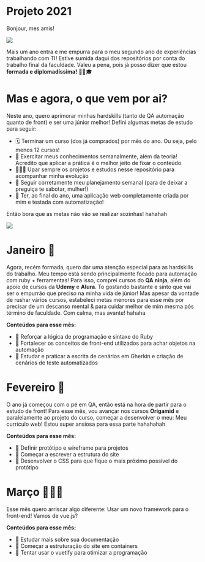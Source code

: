 # Projeto 2021
Bonjour, mes amis!

![](https://media.giphy.com/media/3ornk57KwDXf81rjWM/giphy.gif)

Mais um ano entra e me empurra para o meu segundo ano de experiências trabalhando com TI! Estive sumida daqui dos repositórios por conta do trabalho final da faculdade. Valeu a pena, pois já posso dizer que estou **formada e diplomadíssima!** 💪😗🎓

# Mas e agora, o que vem por ai?

Neste ano, quero aprimorar minhas hardskills (tanto de QA automação quanto de front) e ser uma júnior melhor! Defini algumas metas de estudo para seguir:

- 🗓️ Terminar um curso (dos já comprados) por mês do ano. Ou seja, pelo menos 12 cursos!
- 🌱 Exercitar meus conhecimentos semanalmente, além da teoria! Acredito que aplicar a prática é o melhor jeito de fixar o conteúdo
- 🧙🏻‍♀️ Upar sempre os projetos e estudos nesse repositório para acompanhar minha evolução
- 👀 Seguir corretamente meu planejamento semanal (para de deixar a preguiça te sabotar, mulher!)
- 🌳 Ter, ao final do ano, uma aplicação web completamente criada por mim e testada com automatização!

Então bora que as metas não vão se realizar sozinhas! hahahah

![](https://media.giphy.com/media/yGAC4QblGKPkc/giphy.gif)

# Janeiro 🐢

Agora, recém formada, quero dar uma atenção especial para as hardskills do trabalho. Meu tempo está sendo principalmente focado para automação com ruby + ferramentas!
Para isso, comprei cursos do **QA ninja**, além do apoio de cursos da **Udemy** e **Alura**. To gostando bastante e sinto que vai ser o empurrão que preciso na minha vida de júnior!
Mas apesar da vontade de rushar vários cursos, estabeleci metas menores para esse mês por precisar de um descanso mental & para cuidar melhor de mim mesma pós término de faculdade. Com calma, mas avante! hahaha

**Conteúdos para esse mês:**

- 🥚 Reforçar a lógica de programação e sintaxe do Ruby
- 🐣 Fortalecer os conceitos de front-end utilizados para achar objetos na automação
- 🐥 Estudar e praticar a escrita de cenários em Gherkin e criação de cenários de teste automatizados

# Fevereiro 🌱

O ano já começou com o pé em QA, então está na hora de partir para o estudo de front! Para esse mês, vou avançar nos cursos **Origamid** e paralelamente ao projeto do curso, começar a desenvolver o meu: Meu currículo web! Estou super ansiosa para essa parte hahahahah

**Conteúdos para esse mês:**

- 🥚 Definir protótipo e wireframe para projetos
- 🐣 Começar a escrever a estrutura do site
- 🐥 Desenvolver o CSS para que fique o mais próximo possível do protótipo

# Março 🧙🏻‍♀️

Esse mês quero arriscar algo diferente: Usar um novo framework para o front-end! Vamos de vue.js?

**Conteúdos para esse mês:**

- 🥚 Estudar mais sobre sua documentação
- 🐣 Começar a estruturação do site em containers
- 🐥 Tentar usar o vuetify para otimizar a programação
